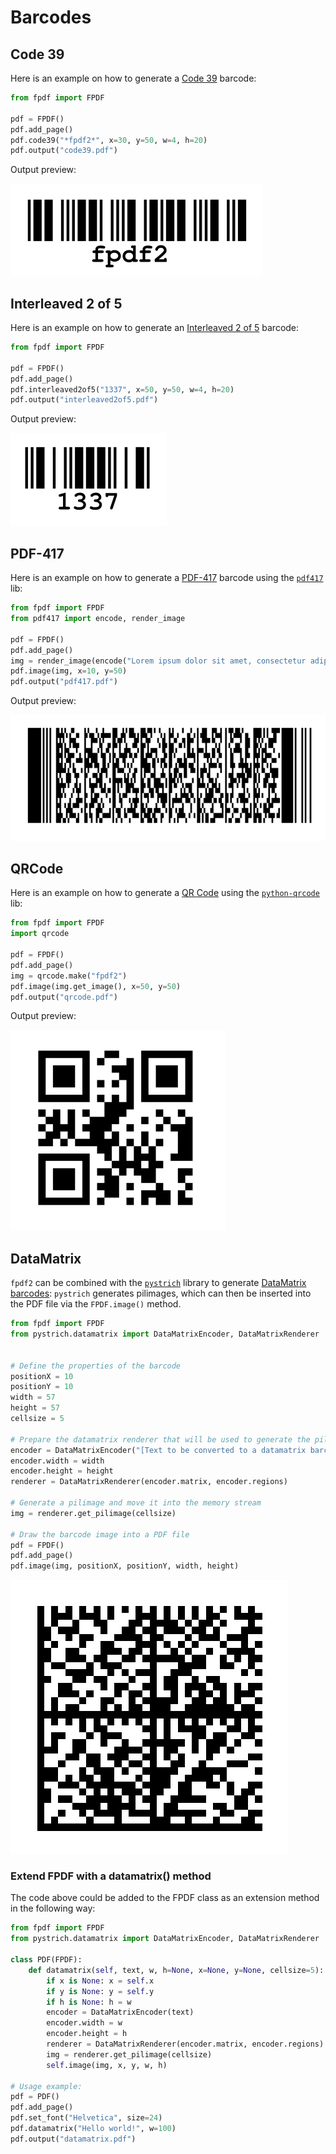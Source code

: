 # Barcodes #

## Code 39 ##

Here is an example on how to generate a [Code 39](https://fr.wikipedia.org/wiki/Code_39) barcode:

```python
from fpdf import FPDF

pdf = FPDF()
pdf.add_page()
pdf.code39("*fpdf2*", x=30, y=50, w=4, h=20)
pdf.output("code39.pdf")
```

Output preview:

![](code39.png)


## Interleaved 2 of 5 ##

Here is an example on how to generate an [Interleaved 2 of 5](https://en.wikipedia.org/wiki/Interleaved_2_of_5) barcode:

```python
from fpdf import FPDF

pdf = FPDF()
pdf.add_page()
pdf.interleaved2of5("1337", x=50, y=50, w=4, h=20)
pdf.output("interleaved2of5.pdf")
```

Output preview:

![](interleaved2of5.png)


## PDF-417 ##

Here is an example on how to generate a [PDF-417](https://fr.wikipedia.org/wiki/PDF-417) barcode
using the [`pdf417`](https://github.com/mosquito/pdf417) lib:

```python
from fpdf import FPDF
from pdf417 import encode, render_image

pdf = FPDF()
pdf.add_page()
img = render_image(encode("Lorem ipsum dolor sit amet, consectetur adipiscing elit. Sed non risus. Suspendisse lectus tortor, dignissim sit amet, adipiscing nec, ultricies sed, dolor. Cras elementum ultrices diam."))
pdf.image(img, x=10, y=50)
pdf.output("pdf417.pdf")
```

Output preview:

![](pdf417.png)

## QRCode ##

Here is an example on how to generate a [QR Code](https://en.wikipedia.org/wiki/QR_code)
using the [`python-qrcode`](https://github.com/lincolnloop/python-qrcode) lib:

```python
from fpdf import FPDF
import qrcode

pdf = FPDF()
pdf.add_page()
img = qrcode.make("fpdf2")
pdf.image(img.get_image(), x=50, y=50)
pdf.output("qrcode.pdf")
```

Output preview:

![](qrcode.png)


## DataMatrix ##

`fpdf2` can be combined with the [`pystrich`](https://github.com/mmulqueen/pyStrich) library to generate [DataMatrix barcodes](https://en.wikipedia.org/wiki/Data_Matrix):
`pystrich` generates pilimages, which can then be inserted into the PDF file via the `FPDF.image()` method.

```python
from fpdf import FPDF
from pystrich.datamatrix import DataMatrixEncoder, DataMatrixRenderer


# Define the properties of the barcode
positionX = 10
positionY = 10
width = 57
height = 57
cellsize = 5

# Prepare the datamatrix renderer that will be used to generate the pilimage
encoder = DataMatrixEncoder("[Text to be converted to a datamatrix barcode]")
encoder.width = width
encoder.height = height
renderer = DataMatrixRenderer(encoder.matrix, encoder.regions)

# Generate a pilimage and move it into the memory stream
img = renderer.get_pilimage(cellsize)

# Draw the barcode image into a PDF file
pdf = FPDF()
pdf.add_page()
pdf.image(img, positionX, positionY, width, height)
```

![](datamatrix.png)

### Extend FPDF with a datamatrix() method ###

The code above could be added to the FPDF class as an extension method in the following way:

```python
from fpdf import FPDF
from pystrich.datamatrix import DataMatrixEncoder, DataMatrixRenderer

class PDF(FPDF):
    def datamatrix(self, text, w, h=None, x=None, y=None, cellsize=5):
        if x is None: x = self.x
        if y is None: y = self.y
        if h is None: h = w
        encoder = DataMatrixEncoder(text)
        encoder.width = w
        encoder.height = h
        renderer = DataMatrixRenderer(encoder.matrix, encoder.regions)
        img = renderer.get_pilimage(cellsize)
        self.image(img, x, y, w, h)

# Usage example:
pdf = PDF()
pdf.add_page()
pdf.set_font("Helvetica", size=24)
pdf.datamatrix("Hello world!", w=100)
pdf.output("datamatrix.pdf")
```
